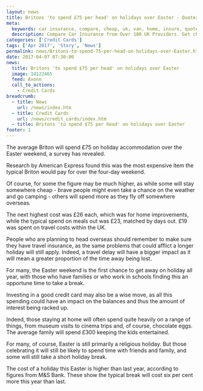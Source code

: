 ```yaml
---
layout: news
title: Britons 'to spend £75 per head' on holidays over Easter - Quotezone.co.uk
meta:
  keywords: car insurance, compare, cheap, uk, van, home, insure, quotes, online, comparison, bike, loans, life
  description: Compare Car Insurance from Over 100 UK Providers. Get cheap quotes online now using our fast, free, secure comparison site
categories: ['Credit Cards']
tags: ['Apr 2017', 'Story', 'News']
permalink: news/Britons-to-spend-75-per-head-on-holidays-over-Easter.htm
date: 2017-04-07 07:30:00
news:
  title: Britons 'to spend £75 per head' on holidays over Easter
  image: 14122465
  feed: Axonn
  call_to_actions:
    - Credit Cards
breadcrumb:
  - title: News
    url: /news/index.htm
  - title: Credit Cards
    url: /news/credit_cards/index.htm
  - title: Britons 'to spend £75 per head' on holidays over Easter
footer: 1
---
```


The average Briton will spend &pound;75 on holiday accommodation over the Easter weekend, a survey has revealed.

Research by American Express found this was the most expensive item the typical Briton would pay for over the four-day weekend.

Of course, for some the figure may be much higher, as while some will stay somewhere cheap - brave people might even take a chance on the weather and go camping - others will spend more as they fly off somewhere overseas.

The next highest cost was &pound;26 each, which was for home improvements, while the typical spend on meals out was &pound;23, matched by days out. &pound;19 was spent on travel costs within the UK.

People who are planning to head overseas should remember to make sure they have travel insurance, as the same problems that could afflict a longer holiday will still apply. Indeed, a travel delay will have a bigger impact as it will mean a greater proportion of the time away being lost.

For many, the Easter weekend is the first chance to get away on holiday all year, with those who have families or who work in schools finding this an opportune time to take a break.

Investing in a good credit card may also be a wise move, as all this spending could have an impact on the balances and thus the amount of interest being racked up.

Indeed, those staying at home will often spend quite heavily on a range of things, from museum visits to cinema trips and, of course, chocolate eggs. The average family will spend &pound;300 keeping the kids entertained.

For many, of course, Easter is still primarily a religious holiday. But those celebrating it will still be likely to spend time with friends and family, and some will still take a short holiday break.

The cost of a holiday this Easter is higher than last year, according to figures from M&amp;S Bank. These show the typical break will cost six per cent more this year than last.
